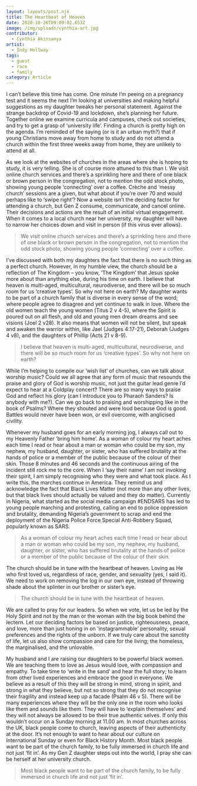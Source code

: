 ```yaml
---
layout: layouts/post.njk
title: The Heartbeat of Heaven
date: 2020-10-26T09:09:02.653Z
image: /img/uploads/cynthia-art.jpg
contributor:
  - Cynthia Akinsanya
artist:
  - Indy Hollway
tags:
  - guest
  - race
  - family
category: Article
---
```

I can’t believe this time has come. One minute I’m peeing on a pregnancy test and it seems the next I’m looking at universities and making helpful suggestions as my daughter tweaks her personal statement. Against the strange backdrop of Covid-19 and lockdown, she’s planning her future. Together online we examine curricula and campuses, check out societies, and try to get a grasp of ‘university life’.  Finding a church is pretty high on the agenda. I’m reminded of the saying (or is it an urban myth?) that if young Christians move away from home to study and do not attend a church within the first three weeks away from home, they are unlikely to attend at all.

As we look at the websites of churches in the areas where she is hoping to study, it is very telling. She is of course more attuned to this than I. We visit online church services and there’s a sprinkling here and there of one black or brown person in the congregation, not to mention the odd stock photo, showing young people ‘connecting’ over a coffee. Crèche and ‘messy church’ sessions are a given, but what about if you’re over 70 and would perhaps like to ‘swipe right’? Now a website isn’t the deciding factor for attending a church, but Gen Z consume, communicate, and cancel online.  Their decisions and actions are the result of an initial virtual engagement. When it comes to a local church near her university, my daughter will have to narrow her choices down and visit in person (if this virus ever allows).

> We visit online church services and there’s a sprinkling here and there of one black or brown person in the congregation, not to mention the odd stock photo, showing young people ‘connecting’ over a coffee.

I’ve discussed with both my daughters the fact that there is no such thing as a perfect church.  However, in my humble view, the church should be a reflection of The Kingdom – you know, ‘The Kingdom’ that Jesus spoke more about than anything else, during his time on earth. I believe that heaven is multi-aged, multicultural, neurodiverse, and there will be so much room for us ‘creative types’. So why not here on earth? My daughter wants to be part of a church family that is diverse in every sense of the word; where people agree to disagree and yet continue to walk in love. Where the old women teach the young women (Titus 2 v 4-5), where the Spirit is poured out on all flesh, and old and young men dream dreams and see visions (Joel 2 v28). It also means that women will not be silent, but speak and awaken the warrior within, like Jael (Judges 4:17-21), Deborah (Judges 4 v8), and the daughters of Phillip (Acts 21 v 8-9).

> I believe that heaven is multi-aged, multicultural, neurodiverse, and there will be so much room for us ‘creative types’. So why not here on earth?

While I’m helping to compile our ‘wish list’ of churches, can we talk about worship music? Could we all agree that any form of music that resounds the praise and glory of God is worship music, not just the guitar lead genre I’d expect to hear at a Coldplay concert? There are so many ways to praise God and reflect his glory (can I introduce you to Pharaoh Sanders? Is anybody with me?). Can we go back to praising and worshipping like in the book of Psalms? Where they shouted and were loud because God is good. Battles would never have been won, or evil overcome, with anglicised civility.

Whenever my husband goes for an early morning jog, I always call out to my Heavenly Father ‘bring him home’. As a woman of colour my heart aches each time I read or hear about a man or woman who could be my son, my nephew, my husband, daughter, or sister, who has suffered brutality at the hands of police or a member of the public because of the colour of their skin. Those 8 minutes and 46 seconds and the continuous airing of the incident still rock me to the core. When I ‘say their name’ I am not invoking their spirit, I am simply recognising who they were and what took place. As I write this, the marches continue in America. They remind us and acknowledge the fact that Black Lives Matter (not more than any other lives, but that black lives should actually be valued and they do matter). Currently in Nigeria, what started as the social media campaign #ENDSARS has led to young people marching and protesting, calling an end to police oppression and brutality, demanding Nigeria’s government to scrap and end the deployment of the Nigeria Police Force Special Anti-Robbery Squad, popularly known as SARS.

> As a woman of colour my heart aches each time I read or hear about a man or woman who could be my son, my nephew, my husband, daughter, or sister, who has suffered brutality at the hands of police or a member of the public because of the colour of their skin.

The church should be in tune with the heartbeat of heaven. Loving as He who first loved us, regardless of race, gender, and sexuality (yes, I said it). We need to work on removing the log in our own eye, instead of throwing shade about the splinter in our brother or sister’s eye.

> The church should be in tune with the heartbeat of heaven.

We are called to pray for our leaders. So when we vote, let us be led by the Holy Spirit and not by the man or the woman with the big book behind the lectern. Let our deciding factors be based on justice, righteousness, peace, and love, more than just honing in on ‘instagrammable’ personality, sexual preferences and the rights of the unborn. If we truly care about the sanctity of life, let us also show compassion and care for the living; the homeless, the marginalised, and the unlovable.

My husband and I are raising our daughters to be powerful black women. We are teaching them to love as Jesus would love, with compassion and empathy. To take time to ‘write in the sand’ and hear the full story; to learn from other lived experiences and embrace the good in everyone. We believe as a result of this they will be strong in mind, strong in spirit, and strong in what they believe, but not so strong that they do not recognise their fragility and instead keep up a facade (Psalm 46 v 5). There will be many experiences where they will be the only one in the room who looks like them and sounds like them. They will have to ‘explain themselves’ and they will not always be allowed to be their true authentic selves. If only this wouldn’t occur on a Sunday morning at 11.00 am. In most churches across the UK, black people come to church, leaving aspects of their authenticity at the door. It’s not enough to want to hear about our culture on International Sunday or even for Black History Month.  Most black people want to be part of the church family, to be fully immersed in church life and not just ‘fit in’. As my Gen Z daughter steps out into the world, I pray she can be herself at her university church.

> Most black people want to be part of the church family, to be fully immersed in church life and not just ‘fit in’.